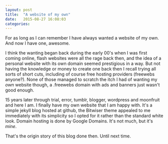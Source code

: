 ```yaml
---
layout: post
title:  "A website of my own"
date:   2015-08-27 16:08:03
categories: 
---
```

For as long as I can remember I have always wanted a website of my own. And now I have one, awesome.

I think the wanting began back during the early 00's when I was first coming online, flash websites were all the rage back then, and the idea of a personal website with its own domain seemed prestigious in a way. But not having the knowledge or money to create one back then I recall trying all sorts of short cuts, including of course free hosting providers (freewebs anyone?). None of those managed to scratch the itch I had of wanting my *own* website though, a .freewebs domain with ads and banners just wasn't good enough.

15 years later through trial, error, tumblr, blogger, wordpress and moonfruit and here I am. I finally have my own website that I am happy with. It's a simple jekyll blog hosted at github, the Bitwiser theme appealed to me immediately with its simplicity so I opted for it rather than the standard white look. Domain hosting is done by Google Domains. It's not much, but it's *mine*.

That's the origin story of this blog done then. Until next time.



